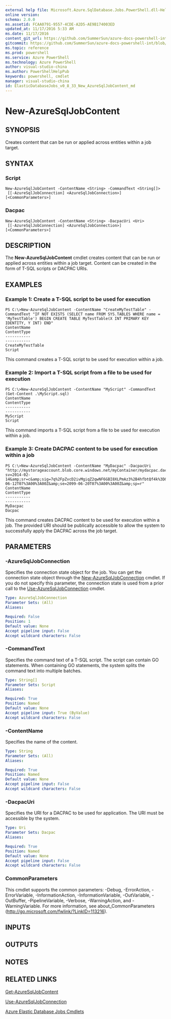 ```yaml
---
external help file: Microsoft.Azure.SqlDatabase.Jobs.PowerShell.dll-Help.xml
online version:
schema: 2.0.0
ms.assetid: FCAA0791-9557-4CDE-A2D5-AE9B174003ED
updated_at: 11/17/2016 5:33 AM
ms.date: 11/17/2016
content_git_url: https://github.com/SummerSun/azure-docs-powershell-int/blob/master/azureps-cmdlets-docs/ElasticDatabaseJobs/v0.8.33/New-AzureSqlJobContent.md
gitcommit: https://github.com/SummerSun/azure-docs-powershell-int/blob/2692a7998846b66d06a416c56978167da402f8d5/azureps-cmdlets-docs/ElasticDatabaseJobs/v0.8.33/New-AzureSqlJobContent.md
ms.topic: reference
ms.prod: powershell
ms.service: Azure PowerShell
ms.technology: Azure PowerShell
author: visual-studio-china
ms.author: PowerShellHelpPub
keywords: powershell, cmdlet
manager: visual-studio-china
id: ElasticDatabaseJobs_v0_8_33_New_AzureSqlJobContent_md
---
```


# New-AzureSqlJobContent

## SYNOPSIS
Creates content that can be run or applied across entities within a job target.

## SYNTAX

### Script
```
New-AzureSqlJobContent -ContentName <String> -CommandText <String[]>
 [[-AzureSqlJobConnection] <AzureSqlJobConnection>] [<CommonParameters>]
```

### Dacpac
```
New-AzureSqlJobContent -ContentName <String> -DacpacUri <Uri>
 [[-AzureSqlJobConnection] <AzureSqlJobConnection>] [<CommonParameters>]
```

## DESCRIPTION
The **New-AzureSqlJobContent** cmdlet creates content that can be run or applied across entities within a job target.
Content can be created in the form of T-SQL scripts or DACPAC URIs.

## EXAMPLES

### Example 1: Create a T-SQL script to be used for execution
```
PS C:\>New-AzureSqlJobContent -ContentName "CreateMyTestTable" -CommandText "IF NOT EXISTS (SELECT name FROM SYS.TABLES WHERE name = 'MyTestTable') BEGIN CREATE TABLE MyTestTable(X INT PRIMARY KEY IDENTITY, Y INT) END"
ContentName                                                                                                 ContentType
-----------                                                                                                 -----------
CreateMyTestTable                                                                                                Script
```

This command creates a T-SQL script to be used for execution within a job.

### Example 2: Import a T-SQL script from a file to be used for execution
```
PS C:\>New-AzureSqlJobContent -ContentName "MyScript" -CommandText (Get-Content .\MyScript.sql)
ContentName                                                                                                 ContentType
-----------                                                                                                 -----------
MyScript                                                                                                         Script
```

This command imports a T-SQL script from a file to be used for execution within a job.

### Example 3: Create DACPAC content to be used for execution within a job
```
PS C:\>New-AzureSqlJobContent -ContentName "MyDacpac" -DacpacUri "http://mystorageaccount.blob.core.windows.net/myContainer/mydacpac.dacpac?sv=2014-02-14&amp;sr=c&amp;sig=7q%2FpZvcD2ivMgiqZ2qwNF6GBI8XLPmAz3%2B4hfbtQf4k%3D&amp;st=2015-06-12T07%3A00%3A00Z&amp;se=2099-06-20T07%3A00%3A00Z&amp;sp=r"
ContentName                                                                                                 ContentType
-----------                                                                                                 -----------
MyDacpac                                                                                                         Dacpac
```

This command creates DACPAC content to be used for execution within a job.
The provided URI should be publically accessible to allow the system to successfully apply the DACPAC across the job target.

## PARAMETERS

### -AzureSqlJobConnection
Specifies the connection state object for the job.
You can get the connection state object through the [New-AzureSqlJobConnection](./New-AzureSqlJobConnection.md) cmdlet.
If you do not specify this parameter, the connection state is used from a prior call to the [Use-AzureSqlJobConnection](./Use-AzureSqlJobConnection.md) cmdlet.

```yaml
Type: AzureSqlJobConnection
Parameter Sets: (All)
Aliases:

Required: False
Position: 1
Default value: None
Accept pipeline input: False
Accept wildcard characters: False
```

### -CommandText
Specifies the command text of a T-SQL script.
The script can contain GO statements.
When containing GO statements, the system splits the command text into multiple batches.

```yaml
Type: String[]
Parameter Sets: Script
Aliases:

Required: True
Position: Named
Default value: None
Accept pipeline input: True (ByValue)
Accept wildcard characters: False
```

### -ContentName
Specifies the name of the content.

```yaml
Type: String
Parameter Sets: (All)
Aliases:

Required: True
Position: Named
Default value: None
Accept pipeline input: False
Accept wildcard characters: False
```

### -DacpacUri
Specifies the URI for a DACPAC to be used for application.
The URI must be accessible by the system.

```yaml
Type: Uri
Parameter Sets: Dacpac
Aliases:

Required: True
Position: Named
Default value: None
Accept pipeline input: False
Accept wildcard characters: False
```

### CommonParameters
This cmdlet supports the common parameters: -Debug, -ErrorAction, -ErrorVariable, -InformationAction, -InformationVariable, -OutVariable, -OutBuffer, -PipelineVariable, -Verbose, -WarningAction, and -WarningVariable. For more information, see about_CommonParameters (http://go.microsoft.com/fwlink/?LinkID=113216).

## INPUTS

## OUTPUTS

## NOTES

## RELATED LINKS

[Get-AzureSqlJobContent](xref:ElasticDatabaseJobs/v0.8.33/Get-AzureSqlJobContent.md)

[Use-AzureSqlJobConnection](xref:ElasticDatabaseJobs/v0.8.33/Use-AzureSqlJobConnection.md)

[Azure Elastic Database Jobs Cmdlets](xref:ElasticDatabaseJobs/v0.8.33/ElasticDatabaseJobs.md)
